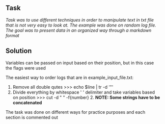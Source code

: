 
## Task

*Task was to use different techniques in order to manipulate text in txt file that is not very
easy to look at. The example was done on random log file. The goal was to present data in an
organized way through a markdown format* 

## Solution

Variables can be passed on input based on their position, but in this case the flags were used

The easiest way to order logs that are in example_input_file.txt:
1. Remove all double qutes >>> echo $line | tr -d '"'
2. Divide everything by whitespace ' ' delimiter and take variables based on position >>> cut -d " " -f{number}
   2. **NOTE: Some strings have to be concatenated**



The task was done on different ways for practice purposes and each section is commented out
